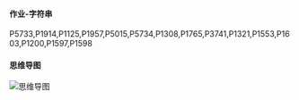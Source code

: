 
#### 作业-字符串

P5733,P1914,P1125,P1957,P5015,P5734,P1308,P1765,P3741,P1321,P1553,P1603,P1200,P1597,P1598



#### 思维导图
![思维导图](https://c44bdf47ba484aa98328d13683451955.apig.cn-east-3.huaweicloudapis.com/USACO/hanmuyang/4.%E5%AD%97%E7%AC%A6%E4%B8%B2/%E5%AD%97%E7%AC%A6%E4%B8%B2.png)